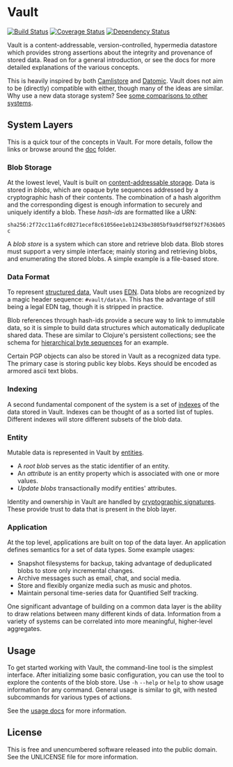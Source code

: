 Vault
=====

[![Build Status](https://travis-ci.org/greglook/vault.svg?branch=develop)](https://travis-ci.org/greglook/vault)
[![Coverage Status](https://coveralls.io/repos/greglook/vault/badge.png?branch=develop)](https://coveralls.io/r/greglook/vault?branch=develop)
[![Dependency Status](https://www.versioneye.com/user/projects/53718feb14c158ff7b00007c/badge.png)](https://www.versioneye.com/user/projects/53718feb14c158ff7b00007c)

Vault is a content-addressable, version-controlled, hypermedia datastore which
provides strong assertions about the integrity and provenance of stored data.
Read on for a general introduction, or see the docs for more detailed
explanations of the various concepts.

This is heavily inspired by both [Camlistore](http://camlistore.org/) and
[Datomic](http://www.datomic.com/). Vault does not aim to be (directly)
compatible with either, though many of the ideas are similar. Why use a new data
storage system? See [some comparisons to other systems](doc/vs.md).

## System Layers

This is a quick tour of the concepts in Vault. For more details, follow the
links or browse around the [doc](doc/) folder.

### Blob Storage

At the lowest level, Vault is built on [content-addressable
storage](doc/blobs.md). Data is stored in _blobs_, which are opaque byte
sequences addressed by a cryptographic hash of their contents. The combination
of a hash algorithm and the corresponding digest is enough information to
securely and uniquely identify a blob. These _hash-ids_ are formatted like a
URN:

`sha256:2f72cc11a6fcd0271ecef8c61056ee1eb1243be3805bf9a9df98f92f7636b05c`

A _blob store_ is a system which can store and retrieve blob data. Blob stores
must support a very simple interface; mainly storing and retrieving blobs, and
enumerating the stored blobs. A simple example is a file-based store.

### Data Format

To represent [structured data](doc/data-structures.md), Vault uses
[EDN](https://github.com/edn-format/edn). Data blobs are recognized by a magic
header sequence: `#vault/data\n`. This has the advantage of still being a legal
EDN tag, though it is stripped in practice.

Blob references through hash-ids provide a secure way to link to immutable data,
so it is simple to build data structures which automatically deduplicate shared
data. These are similar to Clojure's persistent collections; see the schema for
[hierarchical byte sequences](doc/schema/bytes.edn) for an example.

Certain PGP objects can also be stored in Vault as a recognized data type. The
primary case is storing public key blobs. Keys should be encoded as armored
ascii text blobs.

### Indexing

A second fundamental component of the system is a set of
[indexes](doc/indexing.md) of the data stored in Vault. Indexes can be thought
of as a sorted list of tuples. Different indexes will store different subsets of
the blob data.

### Entity

Mutable data is represented in Vault by [entities](doc/entities.md).
- A _root blob_ serves as the static identifier of an entity.
- An _attribute_ is an entity property which is associated with one or more values.
- _Update blobs_ transactionally modify entities' attributes.

Identity and ownership in Vault are handled by [cryptographic
signatures](doc/signatures.md). These provide trust to data that is present in
the blob layer.

### Application

At the top level, applications are built on top of the data layer. An
application defines semantics for a set of data types. Some example usages:
- Snapshot filesystems for backup, taking advantage of deduplicated blobs to
  store only incremental changes.
- Archive messages such as email, chat, and social media.
- Store and flexibly organize media such as music and photos.
- Maintain personal time-series data for Quantified Self tracking.

One significant advantage of building on a common data layer is the ability to
draw relations between many different kinds of data. Information from a variety
of systems can be correlated into more meaningful, higher-level aggregates.

## Usage

To get started working with Vault, the command-line tool is the simplest
interface. After initializing some basic configuration, you can use the tool to
explore the contents of the blob store. Use `-h` `--help` or `help` to show
usage information for any command. General usage is similar to git, with nested
subcommands for various types of actions.

See the [usage docs](doc/tool.md) for more information.

## License

This is free and unencumbered software released into the public domain.
See the UNLICENSE file for more information.
